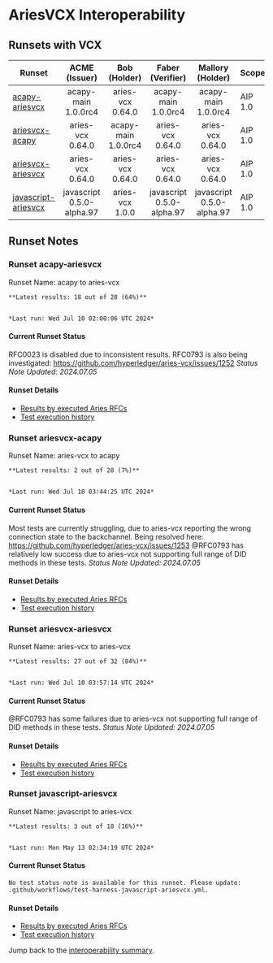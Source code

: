 # AriesVCX Interoperability

## Runsets with VCX

| Runset | ACME<br>(Issuer) | Bob<br>(Holder) | Faber<br>(Verifier) | Mallory<br>(Holder) | Scope | Results | 
| ------ | :--------------: | :-------------: | :----------------: | :-----------------: | ----- | :-----: | 
| [acapy-ariesvcx](#runset-acapy-ariesvcx) | acapy-main<br>1.0.0rc4 | aries-vcx<br>0.64.0 | acapy-main<br>1.0.0rc4 | acapy-main<br>1.0.0rc4 | AIP 1.0 | [**18 / 28<br>64%**](https://allure.vonx.io/api/allure-docker-service/projects/acapy-b-aries-vcx/reports/latest/index.html?redirect=false#behaviors) |
| [ariesvcx-acapy](#runset-ariesvcx-acapy) | aries-vcx<br>0.64.0 | acapy-main<br>1.0.0rc4 | aries-vcx<br>0.64.0 | aries-vcx<br>0.64.0 | AIP 1.0 | [**2 / 28<br>7%**](https://allure.vonx.io/api/allure-docker-service/projects/aries-vcx-b-acapy/reports/latest/index.html?redirect=false#behaviors) |
| [ariesvcx-ariesvcx](#runset-ariesvcx-ariesvcx) | aries-vcx<br>0.64.0 | aries-vcx<br>0.64.0 | aries-vcx<br>0.64.0 | aries-vcx<br>0.64.0 | AIP 1.0 | [**27 / 32<br>84%**](https://allure.vonx.io/api/allure-docker-service/projects/aries-vcx/reports/latest/index.html?redirect=false#behaviors) |
| [javascript-ariesvcx](#runset-javascript-ariesvcx) | javascript<br>0.5.0-alpha.97 | aries-vcx<br>1.0.0 | javascript<br>0.5.0-alpha.97 | javascript<br>0.5.0-alpha.97 | AIP 1.0 | [**3 / 18<br>16%**](https://allure.vonx.io/api/allure-docker-service/projects/javascript-b-aries-vcx/reports/latest/index.html?redirect=false#behaviors) |

## Runset Notes

### Runset **acapy-ariesvcx**

Runset Name: acapy to aries-vcx

```tip
**Latest results: 18 out of 28 (64%)**


*Last run: Wed Jul 10 02:00:06 UTC 2024*
```

#### Current Runset Status

RFC0023 is disabled due to inconsistent results. RFC0793 is also being investigated: https://github.com/hyperledger/aries-vcx/issues/1252
*Status Note Updated: 2024.07.05*

#### Runset Details

- [Results by executed Aries RFCs](https://allure.vonx.io/api/allure-docker-service/projects/acapy-b-aries-vcx/reports/latest/index.html?redirect=false#behaviors)
- [Test execution history](https://allure.vonx.io/allure-docker-service-ui/projects/acapy-b-aries-vcx/reports/latest)


### Runset **ariesvcx-acapy**

Runset Name: aries-vcx to acapy

```tip
**Latest results: 2 out of 28 (7%)**


*Last run: Wed Jul 10 03:44:25 UTC 2024*
```

#### Current Runset Status

Most tests are currently struggling, due to aries-vcx reporting the wrong connection state to the
backchannel. Being resolved here: https://github.com/hyperledger/aries-vcx/issues/1253
@RFC0793 has relatively low success due to aries-vcx not supporting full range of DID methods in
these tests.
*Status Note Updated: 2024.07.05*

#### Runset Details

- [Results by executed Aries RFCs](https://allure.vonx.io/api/allure-docker-service/projects/aries-vcx-b-acapy/reports/latest/index.html?redirect=false#behaviors)
- [Test execution history](https://allure.vonx.io/allure-docker-service-ui/projects/aries-vcx-b-acapy/reports/latest)


### Runset **ariesvcx-ariesvcx**

Runset Name: aries-vcx to aries-vcx

```tip
**Latest results: 27 out of 32 (84%)**


*Last run: Wed Jul 10 03:57:14 UTC 2024*
```

#### Current Runset Status

@RFC0793 has some failures due to aries-vcx not supporting full range of DID methods in
these tests.
*Status Note Updated: 2024.07.05*

#### Runset Details

- [Results by executed Aries RFCs](https://allure.vonx.io/api/allure-docker-service/projects/aries-vcx/reports/latest/index.html?redirect=false#behaviors)
- [Test execution history](https://allure.vonx.io/allure-docker-service-ui/projects/aries-vcx/reports/latest)


### Runset **javascript-ariesvcx**

Runset Name: javascript to aries-vcx

```tip
**Latest results: 3 out of 18 (16%)**


*Last run: Mon May 13 02:34:19 UTC 2024*
```

#### Current Runset Status
```warning
No test status note is available for this runset. Please update: .github/workflows/test-harness-javascript-ariesvcx.yml.
```

#### Runset Details

- [Results by executed Aries RFCs](https://allure.vonx.io/api/allure-docker-service/projects/javascript-b-aries-vcx/reports/latest/index.html?redirect=false#behaviors)
- [Test execution history](https://allure.vonx.io/allure-docker-service-ui/projects/javascript-b-aries-vcx/reports/latest)

Jump back to the [interoperability summary](./README.md).

